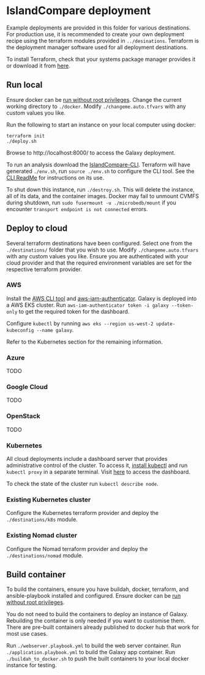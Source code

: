 # IslandCompare deployment

Example deployments are provided in this folder for various destinations. For production use, it is
recommended to create your own deployment recipe using the terraform modules provided in `../desinations`. Terraform
is the deployment manager software used for all deployment destinations.

To install Terraform, check that your systems package manager provides it or download it from [here](https://www.terraform.io/downloads.html).

## Run local
Ensure docker can be [run without root privileges](https://docs.docker.com/engine/install/linux-postinstall/).
Change the current working directory to `./docker`.
Modify `./changeme.auto.tfvars` with any custom values you like.

Run the following to start an instance on your local computer using docker:
```shell script
terraform init
./deploy.sh
```

Browse to http://localhost:8000/ to access the Galaxy deployment.

To run an analysis download the [IslandCompare-CLI](https://raw.githubusercontent.com/brinkmanlab/islandcompare-cli/master/islandcompare.py).
Terraform will have generated `./env.sh`, run `source ./env.sh` to configure the CLI tool. See the [CLI ReadMe](https://github.com/brinkmanlab/islandcompare-cli/blob/master/README.md) for instructions on its use.

To shut down this instance, run `./destroy.sh`. This will delete the instance, all of its data, and the container images.
Docker may fail to unmount CVMFS during shutdown, run `sudo fusermount -u ./microbedb/mount` if you encounter `transport endpoint is not connected` errors.

## Deploy to cloud

Several terraform destinations have been configured. Select one from the `./destinations/` folder that you wish to use.
Modify `./changeme.auto.tfvars` with any custom values you like. Ensure you are authenticated with your cloud provider
and that the required environment variables are set for the respective terraform provider.

### AWS

Install the [AWS CLI tool](https://docs.aws.amazon.com/cli/latest/userguide/install-cliv2.html) and [aws-iam-authenticator](https://docs.aws.amazon.com/eks/latest/userguide/install-aws-iam-authenticator.html).
Galaxy is deployed into a AWS EKS cluster. Run `aws-iam-authenticator token -i galaxy --token-only` to get the required token for the dashboard.

Configure `kubectl` by running `aws eks --region us-west-2 update-kubeconfig --name galaxy`.

Refer to the Kubernetes section for the remaining information.

### Azure
TODO

### Google Cloud
TODO

### OpenStack
TODO

### Kubernetes

All cloud deployments include a dashboard server that provides administrative control of the cluster.
To access it, [install kubectl](https://kubernetes.io/docs/tasks/tools/install-kubectl/) and run `kubectl proxy` in a separate terminal.
Visit [here](http://localhost:8001/api/v1/namespaces/kube-system/services/https:dashboard-chart-kubernetes-dashboard:https/proxy/#/login) to
access the dashboard.

To check the state of the cluster run `kubectl describe node`.

### Existing Kubernetes cluster

Configure the Kubernetes terraform provider and deploy the `./destinations/k8s` module.

### Existing Nomad cluster

Configure the Nomad terraform provider and deploy the `./destinations/nomad` module.

## Build container
To build the containers, ensure you have buildah, docker, terraform, and ansible-playbook installed and configured.
Ensure docker can be [run without root privileges](https://docs.docker.com/engine/install/linux-postinstall/).

You do not need to build the containers to deploy an instance of Galaxy. Rebuilding the container is only needed if you want to
customise them. There are pre-built containers already published to docker hub that work for most use cases.

Run `./webserver.playbook.yml` to build the web server container.
Run `./application.playbook.yml` to build the Galaxy app container.
Run `./buildah_to_docker.sh` to push the built containers to your local docker instance for testing.
